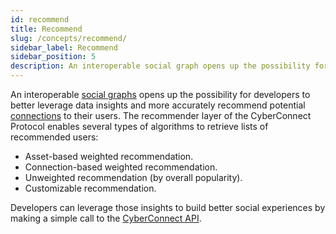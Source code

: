 ```yaml
---
id: recommend
title: Recommend
slug: /concepts/recommend/
sidebar_label: Recommend
sidebar_position: 5
description: An interoperable social graph opens up the possibility for developers to better leverage data insights and more accurately recommend potential connections to their users.
---
```


An interoperable [social graphs](/v1/concepts/social-graph/) opens up the possibility for developers to better leverage data insights and more accurately recommend potential [connections](/v1/concepts/connection/) to their users. The recommender layer of the CyberConnect Protocol enables several types of algorithms to retrieve lists of recommended users:

<ul>
    <li>Asset-based weighted recommendation.</li>
    <li>Connection-based weighted recommendation.</li>
    <li>Unweighted recommendation (by overall popularity).</li>
    <li>Customizable recommendation.</li>
</ul>

Developers can leverage those insights to build better social experiences by making a simple call to the [CyberConnect API](/V1/cyberconnect-api/overview/).
